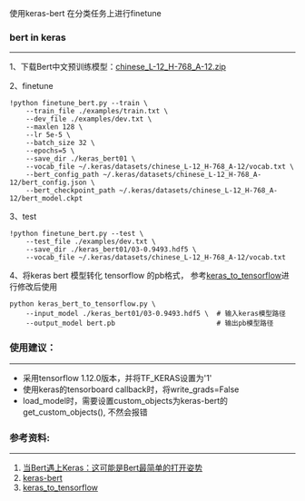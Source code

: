使用keras-bert 在分类任务上进行finetune

### bert in keras
-------------
1、下载Bert中文预训练模型：[chinese_L-12_H-768_A-12.zip](https://storage.googleapis.com/bert_models/2018_11_03/chinese_L-12_H-768_A-12.zip)

2、finetune
```
!python finetune_bert.py --train \
    --train_file ./examples/train.txt \
    --dev_file ./examples/dev.txt \
    --maxlen 128 \
    --lr 5e-5 \
    --batch_size 32 \
    --epochs=5 \
    --save_dir ./keras_bert01 \
    --vocab_file ~/.keras/datasets/chinese_L-12_H-768_A-12/vocab.txt \
    --bert_config_path ~/.keras/datasets/chinese_L-12_H-768_A-12/bert_config.json \
    --bert_checkpoint_path ~/.keras/datasets/chinese_L-12_H-768_A-12/bert_model.ckpt
```

3、test
```
!python finetune_bert.py --test \
    --test_file ./examples/dev.txt \
    --save_dir ./keras_bert01/03-0.9493.hdf5 \
    --vocab_file ~/.keras/datasets/chinese_L-12_H-768_A-12/vocab.txt
```


4、将keras bert 模型转化 tensorflow 的pb格式， 参考[keras_to_tensorflow](kerashttps://github.com/amir-abdi/keras_to_tensorflow)进行修改后使用
```
python keras_bert_to_tensorflow.py \
    --input_model ./keras_bert01/03-0.9493.hdf5 \  # 输入keras模型路径
    --output_model bert.pb                         # 输出pb模型路径
```


### 使用建议：
-------
- 采用tensorflow 1.12.0版本，并将TF_KERAS设置为'1'
- 使用keras的tensorboard callback时，将write_grads=False
- load_model时，需要设置custom_objects为keras-bert的get_custom_objects(), 不然会报错

### 参考资料:
-----------
1. [当Bert遇上Keras：这可能是Bert最简单的打开姿势](https://spaces.ac.cn/archives/6736)
2. [keras-bert](https://github.com/CyberZHG/keras-bert)
3. [keras_to_tensorflow](https://github.com/amir-abdi/keras_to_tensorflow)
